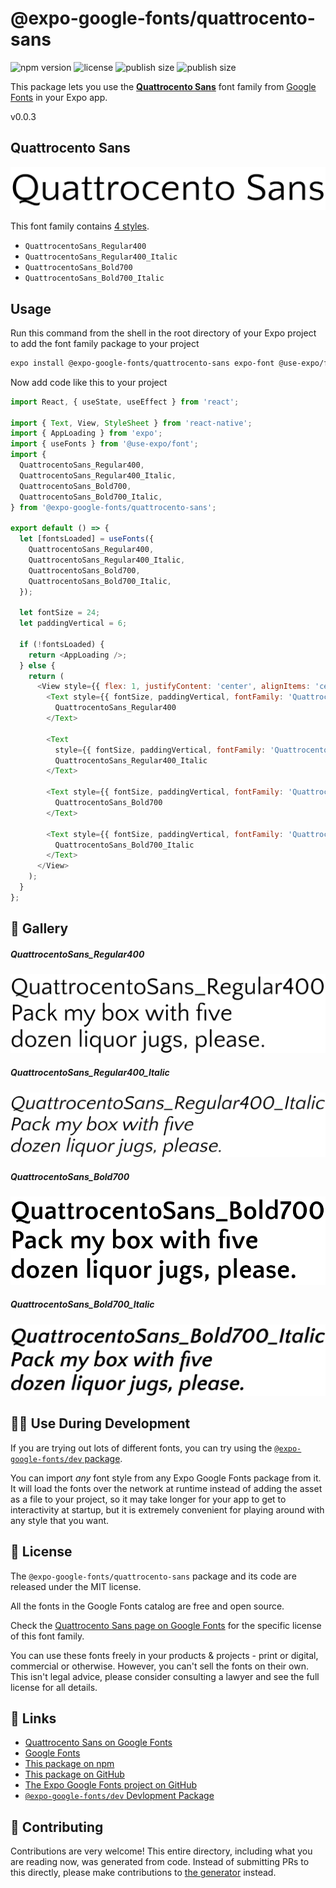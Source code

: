 # @expo-google-fonts/quattrocento-sans

![npm version](https://flat.badgen.net/npm/v/@expo-google-fonts/quattrocento-sans)
![license](https://flat.badgen.net/github/license/expo/google-fonts)
![publish size](https://flat.badgen.net/packagephobia/install/@expo-google-fonts/quattrocento-sans)
![publish size](https://flat.badgen.net/packagephobia/publish/@expo-google-fonts/quattrocento-sans)

This package lets you use the [**Quattrocento Sans**](https://fonts.google.com/specimen/Quattrocento+Sans) font family from [Google Fonts](https://fonts.google.com/) in your Expo app.

v0.0.3

## Quattrocento Sans

![Quattrocento Sans](./font-family.png)

This font family contains [4 styles](#-gallery).

- `QuattrocentoSans_Regular400`
- `QuattrocentoSans_Regular400_Italic`
- `QuattrocentoSans_Bold700`
- `QuattrocentoSans_Bold700_Italic`

## Usage

Run this command from the shell in the root directory of your Expo project to add the font family package to your project
```sh
expo install @expo-google-fonts/quattrocento-sans expo-font @use-expo/font
```

Now add code like this to your project
```js
import React, { useState, useEffect } from 'react';

import { Text, View, StyleSheet } from 'react-native';
import { AppLoading } from 'expo';
import { useFonts } from '@use-expo/font';
import {
  QuattrocentoSans_Regular400,
  QuattrocentoSans_Regular400_Italic,
  QuattrocentoSans_Bold700,
  QuattrocentoSans_Bold700_Italic,
} from '@expo-google-fonts/quattrocento-sans';

export default () => {
  let [fontsLoaded] = useFonts({
    QuattrocentoSans_Regular400,
    QuattrocentoSans_Regular400_Italic,
    QuattrocentoSans_Bold700,
    QuattrocentoSans_Bold700_Italic,
  });

  let fontSize = 24;
  let paddingVertical = 6;

  if (!fontsLoaded) {
    return <AppLoading />;
  } else {
    return (
      <View style={{ flex: 1, justifyContent: 'center', alignItems: 'center' }}>
        <Text style={{ fontSize, paddingVertical, fontFamily: 'QuattrocentoSans_Regular400' }}>
          QuattrocentoSans_Regular400
        </Text>

        <Text
          style={{ fontSize, paddingVertical, fontFamily: 'QuattrocentoSans_Regular400_Italic' }}>
          QuattrocentoSans_Regular400_Italic
        </Text>

        <Text style={{ fontSize, paddingVertical, fontFamily: 'QuattrocentoSans_Bold700' }}>
          QuattrocentoSans_Bold700
        </Text>

        <Text style={{ fontSize, paddingVertical, fontFamily: 'QuattrocentoSans_Bold700_Italic' }}>
          QuattrocentoSans_Bold700_Italic
        </Text>
      </View>
    );
  }
};

```

## 🔡 Gallery

##### QuattrocentoSans_Regular400
![QuattrocentoSans_Regular400](./114280821a2f8698d737c5c9bcbc986cf36a4dbd9fa7c58e448b35520a6053ec.ttf.png)

##### QuattrocentoSans_Regular400_Italic
![QuattrocentoSans_Regular400_Italic](./c933f0ba971f5573109a7674a40f980252c7f3c810a75f9ff29c016102118e85.ttf.png)

##### QuattrocentoSans_Bold700
![QuattrocentoSans_Bold700](./1a542b5aa650f5ce3fa5e6b692feef037c10962d8ae63545c47fdf964e5b3e26.ttf.png)

##### QuattrocentoSans_Bold700_Italic
![QuattrocentoSans_Bold700_Italic](./edadcb4799c44215ae17124bc3eac621aef5a4348743df4d74ff83fd09a601a4.ttf.png)


## 👩‍💻 Use During Development

If you are trying out lots of different fonts, you can try using the [`@expo-google-fonts/dev` package](https://github.com/expo/google-fonts/tree/master/font-packages/dev#readme).

You can import *any* font style from any Expo Google Fonts package from it. It will load the fonts
over the network at runtime instead of adding the asset as a file to your project, so it may take longer
for your app to get to interactivity at startup, but it is extremely convenient
for playing around with any style that you want.

## 📖 License

The `@expo-google-fonts/quattrocento-sans` package and its code are released under the MIT license.

All the fonts in the Google Fonts catalog are free and open source.

Check the [Quattrocento Sans page on Google Fonts](https://fonts.google.com/specimen/Quattrocento+Sans) for the specific license of this font family.

You can use these fonts freely in your products & projects - print or digital, commercial or otherwise. However, you can't sell the fonts on their own. This isn't legal advice, please consider consulting a lawyer and see the full license for all details.

## 🔗 Links

- [Quattrocento Sans on Google Fonts](https://fonts.google.com/specimen/Quattrocento+Sans)
- [Google Fonts](https://fonts.google.com/)
- [This package on npm](https://www.npmjs.com/package/@expo-google-fonts/quattrocento-sans)
- [This package on GitHub](https://github.com/expo/google-fonts/tree/master/font-packages/quattrocento-sans)
- [The Expo Google Fonts project on GitHub](https://github.com/expo/google-fonts)
- [`@expo-google-fonts/dev` Devlopment Package](https://github.com/expo/google-fonts/tree/master/font-packages/dev)


## 🤝 Contributing

Contributions are very welcome! This entire directory, including what you are reading now, was generated from code. Instead of submitting PRs to this directly, please make contributions to [the generator](https://github.com/expo/google-fonts/tree/master/packages/generator) instead.
